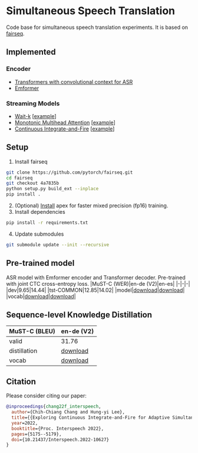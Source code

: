# Simultaneous Speech Translation
Code base for simultaneous speech translation experiments. It is based on [fairseq](https://github.com/pytorch/fairseq).

## Implemented
### Encoder
- [Transformers with convolutional context for ASR](https://arxiv.org/abs/1904.11660)
- [Emformer](https://arxiv.org/abs/2010.10759)

### Streaming Models
- [Wait-k](https://aclanthology.org/P19-1289) [[example](docs/waitk.md)]
- [Monotonic Multihead Attention](https://arxiv.org/abs/1909.12406) [[example](docs/mma.md)]
- [Continuous Integrate-and-Fire](https://arxiv.org/abs/1905.11235) [[example](docs/cif.md)]


## Setup

1. Install fairseq
```bash
git clone https://github.com/pytorch/fairseq.git
cd fairseq
git checkout 4a7835b
python setup.py build_ext --inplace
pip install .
```
2. (Optional) [Install](docs/apex_installation.md) apex for faster mixed precision (fp16) training.
3. Install dependencies
```bash
pip install -r requirements.txt
```
4. Update submodules
```bash
git submodule update --init --recursive
```

## Pre-trained model
ASR model with Emformer encoder and Transformer decoder. Pre-trained with joint CTC cross-entropy loss.
|MuST-C (WER)|en-de (V2)|en-es|
|-|-|-|
|dev|9.65|14.44|
|tst-COMMON|12.85|14.02|
|model|[download](https://ntucc365-my.sharepoint.com/:u:/g/personal/r09922057_ntu_edu_tw/EUc3OWHv2TdDrvsj7UuUzKUBLFw0bxngdSid__81w-SYcw?e=KHg2lD)|[download](https://ntucc365-my.sharepoint.com/:u:/g/personal/r09922057_ntu_edu_tw/EVSSLkjzASVKjqEEt5NQ3oQBYhcxbT9IU1Ah0vlAuSPXww?e=grgf24)|
|vocab|[download](https://ntucc365-my.sharepoint.com/:u:/g/personal/r09922057_ntu_edu_tw/EclKBDoArG9Hv1fM5ii5KooBGUmDu13tTCJe1UYRv74rRA?e=VD7YKv)|[download](https://ntucc365-my.sharepoint.com/:u:/g/personal/r09922057_ntu_edu_tw/ESrix0mt1-BMn3UtWxxptX8BCKdCt1uldrnRhLpZd3Q1bg?e=ayq5ww)|

## Sequence-level Knowledge Distillation
|MuST-C (BLEU)|en-de (V2)|
|-|-|
|valid|31.76|
|distillation|[download](https://ntucc365-my.sharepoint.com/:u:/g/personal/r09922057_ntu_edu_tw/ER_LUQWRWatIlQkPzQh8eG0BZPOkcKoZXqPBKhxMLRuJdQ?e=iyP2NT)|
|vocab|[download](https://ntucc365-my.sharepoint.com/:u:/g/personal/r09922057_ntu_edu_tw/EclKBDoArG9Hv1fM5ii5KooBGUmDu13tTCJe1UYRv74rRA?e=VD7YKv)|


## Citation
Please consider citing our paper:
```bibtex
@inproceedings{chang22f_interspeech,
  author={Chih-Chiang Chang and Hung-yi Lee},
  title={{Exploring Continuous Integrate-and-Fire for Adaptive Simultaneous Speech Translation}},
  year=2022,
  booktitle={Proc. Interspeech 2022},
  pages={5175--5179},
  doi={10.21437/Interspeech.2022-10627}
}
```
